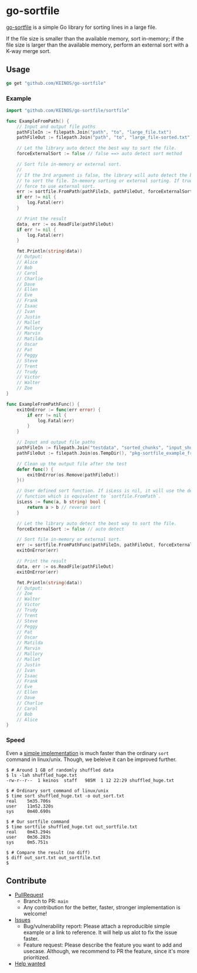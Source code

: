 # go-sortfile

[go-sortfile](https://github.com/KEINOS/go-sortfile) is a simple Go library for sorting lines in a large file.

If the file size is smaller than the available memory, sort in-memory; if the file size is larger than the available memory, perform an external sort with a K-way merge sort.

## Usage

```go
go get "github.com/KEINOS/go-sortfile"
```

### Example

```go
import "github.com/KEINOS/go-sortfile/sortfile"

func ExampleFromPath() {
    // Input and output file paths
    pathFileIn := filepath.Join("path", "to", "large_file.txt")
    pathFileOut := filepath.Join("path", "to", "large_file-sorted.txt")

    // Let the library auto detect the best way to sort the file.
    forceExternalSort := false // false ==> auto detect sort method

    // Sort file in-memory or external sort.
    //
    // If the 3rd argument is false, the library will auto detect the best way
    // to sort the file. In-memory sorting or external sorting. If true it will
    // force to use external sort.
    err := sortfile.FromPath(pathFileIn, pathFileOut, forceExternalSort)
    if err != nil {
        log.Fatal(err)
    }

    // Print the result
    data, err := os.ReadFile(pathFileOut)
    if err != nil {
        log.Fatal(err)
    }

    fmt.Println(string(data))
    // Output:
    // Alice
    // Bob
    // Carol
    // Charlie
    // Dave
    // Ellen
    // Eve
    // Frank
    // Isaac
    // Ivan
    // Justin
    // Mallet
    // Mallory
    // Marvin
    // Matilda
    // Oscar
    // Pat
    // Peggy
    // Steve
    // Trent
    // Trudy
    // Victor
    // Walter
    // Zoe
}

func ExampleFromPathFunc() {
    exitOnError := func(err error) {
        if err != nil {
            log.Fatal(err)
        }
    }

    // Input and output file paths
    pathFileIn := filepath.Join("testdata", "sorted_chunks", "input_shuffled.txt")
    pathFileOut := filepath.Join(os.TempDir(), "pkg-sortfile_example_from_path.txt")

    // Clean up the output file after the test
    defer func() {
        exitOnError(os.Remove(pathFileOut))
    }()

    // User defined sort function. If isLess is nil, it will use the default sort
    // function which is equivalent to `sortfile.FromPath`.
    isLess := func(a, b string) bool {
        return a > b // reverse sort
    }

    // Let the library auto detect the best way to sort the file.
    forceExternalSort := false // auto detect

    // Sort file in-memory or external sort.
    err := sortfile.FromPathFunc(pathFileIn, pathFileOut, forceExternalSort, isLess)
    exitOnError(err)

    // Print the result
    data, err := os.ReadFile(pathFileOut)
    exitOnError(err)

    fmt.Println(string(data))
    // Output:
    // Zoe
    // Walter
    // Victor
    // Trudy
    // Trent
    // Steve
    // Peggy
    // Pat
    // Oscar
    // Matilda
    // Marvin
    // Mallory
    // Mallet
    // Justin
    // Ivan
    // Isaac
    // Frank
    // Eve
    // Ellen
    // Dave
    // Charlie
    // Carol
    // Bob
    // Alice
}
```

### Speed

Even a [simple implementation](./cmd/sortfile) is much faster than the ordinary `sort` command in linux/unix.
Though, we beleive it can be improved further.

```shellsession
$ # Around 1 GB of randomly shuffled data
$ ls -lah shuffled_huge.txt
-rw-r--r--  1 keinos  staff   985M  1 12 22:29 shuffled_huge.txt

$ # Ordinary sort command of linux/unix
$ time sort shuffled_huge.txt -o out_sort.txt
real    5m35.706s
user    11m52.320s
sys     0m40.690s

$ # Our sortfile command
$ time sortfile shuffled_huge.txt out_sortfile.txt
real    0m43.294s
user    0m36.283s
sys     0m5.751s

$ # Compare the result (no diff)
$ diff out_sort.txt out_sortfile.txt
$
```

## Contribute

- [PullRequest](https://github.com/KEINOS/go-sortfile/pulls)
  - Branch to PR: `main`
  - Any contribution for the better, faster, stronger implementation is welcome!
- [Issues](https://github.com/KEINOS/go-sortfile/issues)
  - Bug/vulnerability report: Please attach a reproducible simple example or a link to reference. It will help us alot to fix the issue faster.
  - Feature request: Please describe the feature you want to add and usecase. Although, we recommend to PR the feature, since it's more prioritized.
- [Help wanted](https://github.com/KEINOS/go-sortfile/issues)
